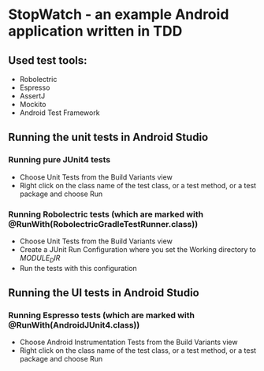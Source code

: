# StopWatch - an example Android application written in TDD
## Used test tools:
* Robolectric
* Espresso
* AssertJ
* Mockito
* Android Test Framework

## Running the unit tests in Android Studio
### Running pure JUnit4 tests
* Choose Unit Tests from the Build Variants view 
* Right click on the class name of the test class, or a test method, or a test package and choose Run
### Running Robolectric tests (which are marked with @RunWith(RobolectricGradleTestRunner.class))
* Choose Unit Tests from the Build Variants view 
* Create a JUnit Run Configuration where you set the Working directory to $MODULE_DIR$
* Run the tests with this configuration

## Running the UI tests in Android Studio
### Running Espresso tests (which are marked with @RunWith(AndroidJUnit4.class))
* Choose Android Instrumentation Tests from the Build Variants view 
* Right click on the class name of the test class, or a test method, or a test package and choose Run